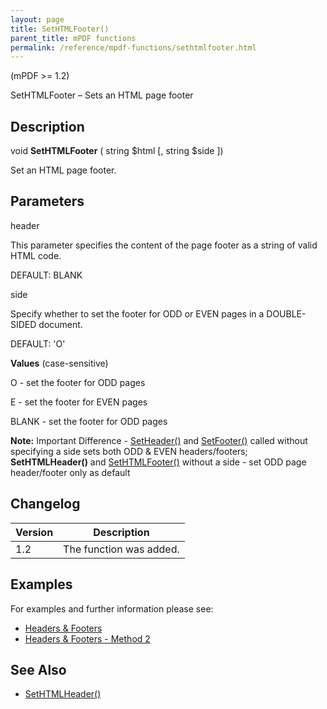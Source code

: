 ```yaml
---
layout: page
title: SetHTMLFooter()
parent_title: mPDF functions
permalink: /reference/mpdf-functions/sethtmlfooter.html
---
```


<div id="bpmbook" class="bpmbook" style="direction:ltr;">
<div class="topic_user_field">
<div id="U0">
<p>(mPDF &gt;= 1.2)</p>
<p>SetHTMLFooter – Sets an HTML page footer</p>
<h2>Description</h2>

<div class="alert alert-info" role="alert">void <b>SetHTMLFooter</b> ( string <span class="parameter">$html</span> [, string <span class="parameter">$side</span> ])</div>
<p>Set an HTML page footer.</p>
<h2>Parameters</h2>
<p class="manual_param_dt"><span class="parameter">header</span></p>
<p class="manual_param_dd">This parameter specifies the content of the page footer as a string of valid HTML code.

<span class="smallblock">DEFAULT</span>: <span class="smallblock">BLANK</span></p>
<p class="manual_param_dt"><span class="parameter">side</span></p>
<p class="manual_param_dd">Specify whether to set the footer for <span class="smallblock">ODD</span> or <span class="smallblock">EVEN</span> pages in a <span class="smallblock">DOUBLE-SIDED</span> document.

<span class="smallblock">DEFAULT</span>: 'O'</p>
<p class="manual_param_dd"><b>Values</b> (case-sensitive)

O - set the footer for <span class="smallblock">ODD</span> pages

E - set the footer for <span class="smallblock">EVEN</span> pages

<span class="smallblock">BLANK</span> - set the footer for <span class="smallblock">ODD</span> pages</p>

<div class="alert alert-info" role="alert"><b>Note:</b> Important Difference - <a href="/reference/mpdf-functions/setheader.html">SetHeader()</a> and <a href="/reference/mpdf-functions/setfooter.html">SetFooter()</a> called without specifying a <span class="parameter">side</span> sets both <span class="smallblock">ODD</span> &amp; <span class="smallblock">EVEN</span> headers/footers; <b>SetHTMLHeader()</b> and <a href="/reference/mpdf-functions/sethtmlfooter.html">SetHTMLFooter()</a> without a <span class="parameter">side</span> - set <span class="smallblock">ODD</span> page header/footer only as default</div>
<h2>Changelog</h2>
<table class="bpmTopic"> <thead>
<tr> <th>Version</th><th>Description</th> </tr>
</thead> <tbody>
<tr>
<td>1.2</td>
<td>The function was added.</td>
</tr>
</tbody> </table>
<h2>Examples</h2>
<p>For examples and further information please see:</p>
<ul>
<li class="manual_boxlist"><a href="/headers-footers/headers-footers.html">Headers &amp; Footers</a></li>
<li class="manual_boxlist"><a href="/headers-footers/method-2.html">Headers &amp; Footers - Method 2</a></li>
</ul>
<h2>See Also</h2>
<ul>
<li class="manual_boxlist"><a href="/reference/mpdf-functions/sethtmlfooter.html">SetHTMLHeader()</a></li>
</ul>
<p>&nbsp;</p>
</div>
</div>

